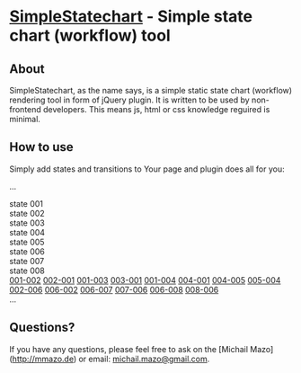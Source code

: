 [SimpleStatechart](http://mmazo.de/statechart/) - Simple state chart (workflow) tool
======================================================================================

About
--------------------------------------

SimpleStatechart, as the name says, is a simple static state chart (workflow) rendering
tool in form of jQuery plugin. It is written to be used by non-frontend developers.
This means js, html or css knowledge reguired is minimal.

How to use
----------

Simply add states and transitions to Your page and plugin does all for you:

...
<body>
  <div id="statechart-example" class="simple-statechart">
    <div id="001" class="state">state 001</div>
    <div id="002" class="state">state 002</div>
    <div id="003" class="state">state 003</div>
    <div id="004" class="state">state 004</div>
    <div id="005" class="state">state 005</div>
    <div id="006" class="state">state 006</div>
    <div id="007" class="state">state 007</div>
    <div id="008" class="state">state 008</div>
    <a href="#" id="001-002" class="transition-right" data-index="1">001-002</a>
    <a href="#" id="002-001" class="transition-left" data-index="8">002-001</a>
    <a href="#" id="001-003" class="transition-right" data-index="9">001-003</a>
    <a href="#" id="003-001" class="transition-left" data-index="10">003-001</a>
    <a href="#" id="001-004" class="transition-down" data-index="11">001-004</a>
    <a href="#" id="004-001" class="transition-up" data-index="14">004-001</a>
    <a href="#" id="004-005" class="transition-right" data-index="12">004-005</a>
    <a href="#" id="005-004" class="transition-left" data-index="13">005-004</a>
    <a href="#" id="002-006" class="transition-right" data-index="2">002-006</a>
    <a href="#" id="006-002" class="transition-left" data-index="7">006-002</a>
    <a href="#" id="006-007" class="transition-right" data-index="3">006-007</a>
    <a href="#" id="007-006" class="transition-left" data-index="4">007-006</a>
    <a href="#" id="006-008" class="transition-right" data-index="5">006-008</a>
    <a href="#" id="008-006" class="transition-left" data-index="6">008-006</a>
  </div>
  <script src="js/jquery-1.11.0.min.js" type="text/javascript"></script>
  <script src="js/simple-statechart.js" type="text/javascript"></script>
  <script type="text/javascript">
    jQuery(document).ready(function(){
      jQuery('#statechart-example').statechart({
        activeStateId: '001',
        activeTransitionId: '001-002'
      });
    });
  </script>
</body>
...

Questions?
----------

If you have any questions, please feel free to ask on the
[Michail Mazo] (http://mmazo.de) or email: michail.mazo@gmail.com.
